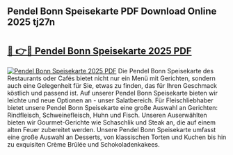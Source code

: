 ## Pendel Bonn Speisekarte PDF Download Online 2025 tj27n

# <h2><a href="http://gc8kcpe.nevu.top/?p=Pendel+Bonn+Speisekarte">🔗 👉🔴 Pendel Bonn Speisekarte 2025 PDF</a></h2>

[![Pendel Bonn Speisekarte 2025 PDF](https://i.imgur.com/dBaPXMq.png)](http://gc8kcpe.nevu.top/?p=Pendel+Bonn+Speisekarte)
Die Pendel Bonn Speisekarte des Restaurants oder Cafés bietet nicht nur ein Menü mit Gerichten, sondern auch eine Gelegenheit für Sie, etwas zu finden, das für Ihren Geschmack köstlich und passend ist. Auf unserer Pendel Bonn Speisekarte bieten wir leichte und neue Optionen an - unser Salatbereich. Für Fleischliebhaber bietet unsere Pendel Bonn Speisekarte eine große Auswahl an Gerichten: Rindfleisch, Schweinefleisch, Huhn und Fisch. Unseren Auserwählten bieten wir Gourmet-Gerichte wie Schaschlik und Steak an, die auf einem alten Feuer zubereitet werden. Unsere Pendel Bonn Speisekarte umfasst eine große Auswahl an Desserts, von klassischen Torten und Kuchen bis hin zu exquisiten Crème Brûlée und Schokoladenkakees.
